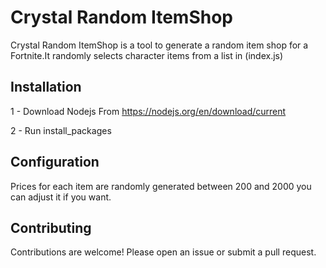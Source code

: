 # Crystal Random ItemShop

Crystal Random ItemShop is a tool to generate a random item shop for a Fortnite.It randomly selects character items from a list in (index.js)

## Installation
1 - Download Nodejs From https://nodejs.org/en/download/current


2 - Run install_packages

## Configuration
Prices for each item are randomly generated between 200 and 2000 you can adjust it if you want.

## Contributing
Contributions are welcome! Please open an issue or submit a pull request.
